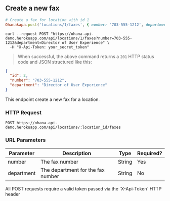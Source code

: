 ## Create a new fax

```ruby
# Create a fax for location with id 1
Ohanakapa.post('locations/1/faxes', { number: '703-555-1212', department: 'Director of User Experience' })
```

```shell
curl --request POST "https://ohana-api-demo.herokuapp.com/api/locations/1/faxes?number=703-555-1212&department=Director of User Experience" \
  -H "X-Api-Token: your_secret_token"
```

> When successful, the above command returns a `201` HTTP status code and JSON
> structured like this:

```json
{
  "id": 2,
  "number": "703-555-1212",
  "department": "Director of User Experience"
}
```

This endpoint create a new fax for a location.

### HTTP Request

`POST https://ohana-api-demo.herokuapp.com/api/locations/:location_id/faxes`

### URL Parameters

Parameter | Description | Type | Required?
--------- | ----------- | ---- | ---------
number | The fax number | String | Yes
department | The department for the fax number | String | No

<aside class="warning">All POST requests require a valid token passed via the
`X-Api-Token` HTTP header</aside>
